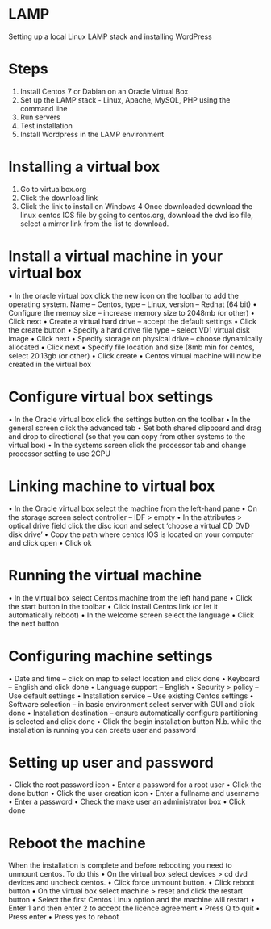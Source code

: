# LAMP
Setting up a local Linux LAMP stack and installing WordPress

Steps
========

1. Install Centos 7 or Dabian on an Oracle Virtual Box
2. Set up the LAMP stack - Linux, Apache, MySQL, PHP using the command line
3. Run servers
4. Test installation
5. Install Wordpress in the LAMP environment

Installing a virtual box
========
1. Go to virtualbox.org
2. Click the download link
3. Click the link to install on Windows
4 Once downloaded download the linux centos IOS file by going to centos.org, download the dvd iso file, select a mirror link from the list to download.

Install a virtual machine in your virtual box
==========================
•	In the oracle virtual box click the new icon on the toolbar to add the operating system. Name – Centos, type – Linux, version – Redhat (64 bit)
•	Configure the memoy size – increase memory size to 2048mb (or other)
•	Click next
•	Create a virtual hard drive – accept the default settings
•	Click the create button
•	Specify a hard drive file type – select VD1 virtual disk image
•	Click next
•	Specify storage on physical drive – choose dynamically allocated
•	Click next
•	Specify file location and size (8mb min for centos, select 20.13gb (or other)
•	Click create
•	Centos virtual machine will now be created in the virtual box

Configure virtual box settings
==========================
•	In the Oracle virtual box click the settings button on the toolbar
•	In the general screen click the advanced tab
•	Set both shared clipboard and drag and drop to directional (so that you can copy from other systems to the virtual box)
•	In the systems screen click the processor tab and change processor setting to use 2CPU

Linking machine to virtual box
==========================
•	In the Oracle virtual box select the machine from the left-hand pane
•	On the storage screen select controller – IDF > empty
•	In the attributes > optical drive field click the disc icon and select ‘choose a virtual CD DVD disk drive’
•	Copy the path where centos IOS is located on your computer and click open 
•	Click ok

Running the virtual machine
==========================
•	In the virtual box select Centos machine from the left hand pane
•	Click the start button in the toolbar
•	Click install Centos link (or let it automatically reboot)
•	In the welcome screen select the language
•	Click the next button

Configuring machine settings
==========================
•	Date and time – click on map to select location and click done
•	Keyboard – English and click done
•	Language support – English
•	Security > policy – Use default settings
•	Installation service – Use existing Centos settings
•	Software selection – in basic environment select server with GUI and click done
•	Installation destination – ensure automatically configure partitioning is selected and click done
•	Click the begin installation button
N.b. while the installation is running you can create user and password

Setting up user and password
==========================
•	Click the root password icon
•	Enter a password for a root user
•	Click the done button
•	Click the user creation icon
•	Enter a fullname and username
•	Enter a password
•	Check the make user an administrator box
•	Click done

Reboot the machine
==========================
When the installation is complete and before rebooting you need to unmount centos. To do this 
•	On the virtual box select devices > cd dvd devices and uncheck centos. 
•	Click force unmount button. 
•	Click reboot button
•	On the virtual box select machine > reset and click the restart button
•	Select the first Centos Linux option and the machine will restart
•	Enter 1 and then enter 2 to accept the licence agreement
•	Press Q to quit
•	Press enter
•	Press yes to reboot

